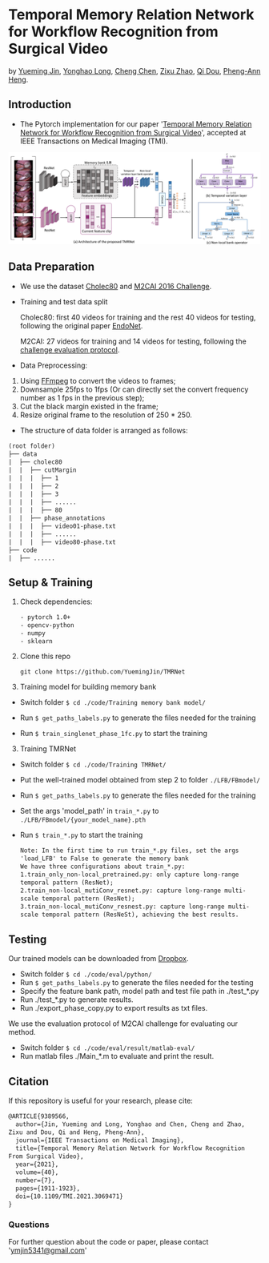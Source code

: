 # Temporal Memory Relation Network for Workflow Recognition from Surgical Video
by [Yueming Jin](https://yuemingjin.github.io/), [Yonghao Long](https://scholar.google.com/citations?user=HIjQdFQAAAAJ&hl=zh-CN), [Cheng Chen](https://scholar.google.com.hk/citations?user=bRe3FlcAAAAJ&hl=en), [Zixu Zhao](https://scholar.google.com.hk/citations?user=GSQY0CEAAAAJ&hl=zh-CN), [Qi Dou](http://www.cse.cuhk.edu.hk/~qdou/), [Pheng-Ann Heng](http://www.cse.cuhk.edu.hk/~pheng/). 

## Introduction
* The Pytorch implementation for our paper '[Temporal Memory Relation Network for Workflow Recognition from Surgical Video](https://arxiv.org/abs/2103.16327)', accepted at IEEE Transactions on Medical Imaging (TMI).

<p align="center">
  <img src="figure/overview_archi2.png"  width="800"/>
</p>

## Data Preparation
* We use the dataset [Cholec80](http://camma.u-strasbg.fr/datasets) and [M2CAI 2016 Challenge](http://camma.u-strasbg.fr/m2cai2016/index.php/program-challenge/).

* Training and test data split

   Cholec80: first 40 videos for training and the rest 40 videos for testing, following the original paper [EndoNet](https://arxiv.org/abs/1602.03012).

   M2CAI: 27 videos for training and 14 videos for testing, following the [challenge evaluation protocol](http://camma.u-strasbg.fr/m2cai2016/index.php/program-challenge/).

* Data Preprocessing: 
1. Using [FFmpeg](https://www.ffmpeg.org/download.html) to convert the videos to frames; 
2. Downsample 25fps to 1fps (Or can directly set the convert frequency number as 1 fps in the previous step); 
3. Cut the black margin existed in the frame;
4. Resize original frame to the resolution of 250 * 250.

* The structure of data folder is arranged as follows:
```
(root folder)
├── data
|  ├── cholec80
|  |  ├── cutMargin
|  |  |  ├── 1
|  |  |  ├── 2
|  |  |  ├── 3
|  |  |  ├── ......
|  |  |  ├── 80
|  |  ├── phase_annotations
|  |  |  ├── video01-phase.txt
|  |  |  ├── ......
|  |  |  ├── video80-phase.txt
├── code
|  ├── ......
```


## Setup & Training

1. Check dependencies:
   ```
   - pytorch 1.0+
   - opencv-python
   - numpy
   - sklearn
   ```
2. Clone this repo
    ```shell
    git clone https://github.com/YuemingJin/TMRNet
    ```

2. Training model for building memory bank

* Switch folder ``$ cd ./code/Training memory bank model/``

* Run ``$ get_paths_labels.py`` to generate the files needed for the training

* Run ``$ train_singlenet_phase_1fc.py`` to start the training

3. Training TMRNet

* Switch folder ``$ cd ./code/Training TMRNet/``

* Put the well-trained model obtained from step 2 to folder ``./LFB/FBmodel/``

* Run ``$ get_paths_labels.py`` to generate the files needed for the training

* Set the args 'model_path' in ``train_*.py`` to ``./LFB/FBmodel/{your_model_name}.pth``

* Run ``$ train_*.py`` to start the training
  ```
  Note: In the first time to run train_*.py files, set the args 'load_LFB' to False to generate the memory bank
  We have three configurations about train_*.py:
  1.train_only_non-local_pretrained.py: only capture long-range temporal pattern (ResNet);
  2.train_non-local_mutiConv_resnet.py: capture long-range multi-scale temporal pattern (ResNet);
  3.train_non-local_mutiConv_resnest.py: capture long-range multi-scale temporal pattern (ResNeSt), achieving the best results.
  ```
## Testing

Our trained models can be downloaded from [Dropbox](https://www.dropbox.com/sh/4usgwrthboa3shq/AAC4S-fuQswq7usdPNq6q5yHa?dl=0).

* Switch folder ``$ cd ./code/eval/python/``
* Run ``$ get_paths_labels.py`` to generate the files needed for the testing
* Specify the feature bank path, model path and test file path in ./test_*.py
* Run ./test_*.py to generate results.
* Run ./export_phase_copy.py to export results as txt files.

We use the evaluation protocol of M2CAI challenge for evaluating our method.

* Switch folder ``$ cd ./code/eval/result/matlab-eval/``
* Run matlab files ./Main_*.m to evaluate and print the result.

## Citation
If this repository is useful for your research, please cite:
```
@ARTICLE{9389566,  
  author={Jin, Yueming and Long, Yonghao and Chen, Cheng and Zhao, Zixu and Dou, Qi and Heng, Pheng-Ann},  
  journal={IEEE Transactions on Medical Imaging},   
  title={Temporal Memory Relation Network for Workflow Recognition From Surgical Video},
  year={2021},  
  volume={40},  
  number={7},  
  pages={1911-1923},  
  doi={10.1109/TMI.2021.3069471}
}
```

### Questions

For further question about the code or paper, please contact 'ymjin5341@gmail.com'
